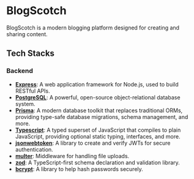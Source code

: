 # BlogScotch

 BlogScotch is a modern blogging platform designed for creating and sharing content.

## Tech Stacks

### Backend

- **[Express](https://www.npmjs.com/package/express)**: A web application framework for Node.js, used to build RESTful APIs.
- **[PostgreSQL](https://www.postgresql.org/)**: A powerful, open-source object-relational database system.
- **[Prisma](https://www.prisma.io/docs/)**: A modern database toolkit that replaces traditional ORMs, providing type-safe database migrations, schema management, and more.
- **[Typescript](https://www.typescriptlang.org/)**: A typed superset of JavaScript that compiles to plain JavaScript, providing optional static typing, interfaces, and more.
- **[jsonwebtoken](https://www.npmjs.com/package/jsonwebtoken)**: A library to create and verify JWTs for secure authentication.
- **[multer](https://www.npmjs.com/package/multer)**: Middleware for handling file uploads.
- **[zod](https://www.npmjs.com/package/zod)**: A TypeScript-first schema declaration and validation library.
- **[bcrypt](https://www.npmjs.com/package/bcrypt)**: A library to help hash passwords securely.


